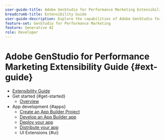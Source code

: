 ```yaml
---
user-guide-title: Adobe GenStudio for Performance Marketing Extensibility Guide
breadcrumb-title: Extensibility Guide
user-guide-description: Explore the capabilities of Adobe GenStudio for Performance Marketing extensibility framework.
feature-set: GenStudio for Performance Marketing
feature: Generative AI
role: Developer
---
```


# Adobe GenStudio for Performance Marketing Extensibility Guide {#ext-guide}

+ [Extensibility Guide](home.md)
+ Get started {#get-started}
  + [Overview](overview.md)
+ App development {#apps}
  + [Create an App Builder Project](create-project.md)
  + [Develop an App Builder app](create-app.md)
  + [Deploy your app](deploy-app.md)
  + [Distribute your app](distribute-app.md)
  + UI Extensions {#ui}
